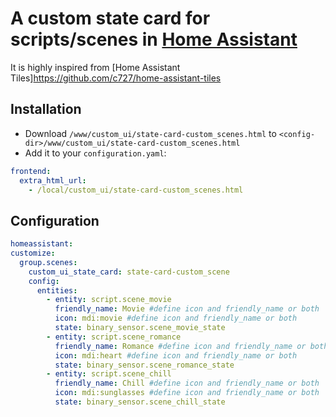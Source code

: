 # A custom state card for scripts/scenes in [Home Assistant](https://home-assistant.io)

It is highly inspired from [Home Assistant Tiles]https://github.com/c727/home-assistant-tiles

## Installation
* Download `/www/custom_ui/state-card-custom_scenes.html` to `<config-dir>/www/custom_ui/state-card-custom_scenes.html`
* Add it to your `configuration.yaml`:
```yaml
frontend:
  extra_html_url:
    - /local/custom_ui/state-card-custom_scenes.html
```

## Configuration
```yaml
homeassistant:
customize:
  group.scenes:
    custom_ui_state_card: state-card-custom_scene
    config:
      entities:
        - entity: script.scene_movie
          friendly_name: Movie #define icon and friendly_name or both
          icon: mdi:movie #define icon and friendly_name or both
          state: binary_sensor.scene_movie_state
        - entity: script.scene_romance
          friendly_name: Romance #define icon and friendly_name or both
          icon: mdi:heart #define icon and friendly_name or both
          state: binary_sensor.scene_romance_state
        - entity: script.scene_chill
          friendly_name: Chill #define icon and friendly_name or both
          icon: mdi:sunglasses #define icon and friendly_name or both
          state: binary_sensor.scene_chill_state
 ```

